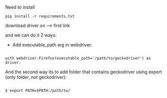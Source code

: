
Need to install

```
pip install -r requirements.txt
```


download driver on --> find link 

and we can do it 2 ways:

- Add executable_path arg in webdriver:

```

with webdriver.Firefox(executable_path='/path/to/geckodriver') as driver:

```

And the second way its to add folder that contains geckodriver using export (only folder, not geckodriver):

```

$ export PATH=$PATH:/path/to/

```